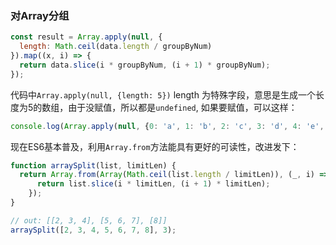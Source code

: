 ### 对Array分组

```js
const result = Array.apply(null, {
  length: Math.ceil(data.length / groupByNum)
}).map((x, i) => {
  return data.slice(i * groupByNum, (i + 1) * groupByNum);
});
```

代码中`Array.apply(null, {length: 5})` length 为特殊字段，意思是生成一个长度为5的数组，由于没赋值，所以都是`undefined`, 如果要赋值，可以这样：
```js
console.log(Array.apply(null, {0: 'a', 1: 'b', 2: 'c', 3: 'd', 4: 'e', length:5})); //["a", "b", "c", "d", "e"]
```

现在ES6基本普及，利用`Array.from`方法能具有更好的可读性，改进发下：

```js
function arraySplit(list, limitLen) {
  return Array.from(Array(Math.ceil(list.length / limitLen)), (_, i) => {
      return list.slice(i * limitLen, (i + 1) * limitLen);
    });
}

// out: [[2, 3, 4], [5, 6, 7], [8]]
arraySplit([2, 3, 4, 5, 6, 7, 8], 3);
```